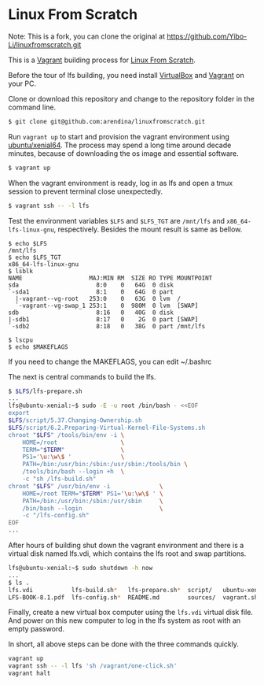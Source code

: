 # Linux From Scratch

Note: This is a fork, you can clone the original at https://github.com/Yibo-Li/linuxfromscratch.git

This is a [Vagrant](https://www.vagrantup.com/) building process for [Linux From Scratch](http://www.linuxfromscratch.org/lfs/).

Before the tour of lfs building, you need install [VirtualBox](https://www.virtualbox.org/) and [Vagrant](https://www.vagrantup.com/) on your PC.

Clone or download this repository and change to the repository folder in the command line.

```bash
$ git clone git@github.com:arendina/linuxfromscratch.git
```

Run `vagrant up` to start and provision the vagrant environment using [ubuntu/xenial64](https://app.vagrantup.com/ubuntu/boxes/xenial64). The process may spend a long time around decade minutes, because of downloading the os image and essential software.

```bash
$ vagrant up
```

When the vagrant environment is ready, log in as lfs and open a tmux session to prevent terminal close unexpectedly.

```bash
$ vagrant ssh -- -l lfs
```

Test the environment variables `$LFS` and `$LFS_TGT` are `/mnt/lfs` and `x86_64-lfs-linux-gnu`, respectively. Besides the mount result is same as bellow.

```
$ echo $LFS
/mnt/lfs
$ echo $LFS_TGT
x86_64-lfs-linux-gnu
$ lsblk
NAME                   MAJ:MIN RM  SIZE RO TYPE MOUNTPOINT
sda                      8:0    0   64G  0 disk
`-sda1                   8:1    0   64G  0 part
  |-vagrant--vg-root   253:0    0   63G  0 lvm  /
  `-vagrant--vg-swap_1 253:1    0  980M  0 lvm  [SWAP]
sdb                      8:16   0   40G  0 disk
|-sdb1                   8:17   0    2G  0 part [SWAP]
`-sdb2                   8:18   0   38G  0 part /mnt/lfs

$ lscpu
$ echo $MAKEFLAGS
```
If you need to change the MAKEFLAGS, you can edit ~/.bashrc

The next is central commands to build the lfs.

```bash
$ $LFS/lfs-prepare.sh
...
lfs@ubuntu-xenial:~$ sudo -E -u root /bin/bash - <<EOF
export
$LFS/script/5.37.Changing-Ownership.sh
$LFS/script/6.2.Preparing-Virtual-Kernel-File-Systems.sh
chroot "$LFS" /tools/bin/env -i \
    HOME=/root                  \
    TERM="$TERM"                \
    PS1='\u:\w\$ '              \
    PATH=/bin:/usr/bin:/sbin:/usr/sbin:/tools/bin \
    /tools/bin/bash --login +h  \
    -c "sh /lfs-build.sh"
chroot "$LFS" /usr/bin/env -i              \
    HOME=/root TERM="$TERM" PS1='\u:\w\$ ' \
    PATH=/bin:/usr/bin:/sbin:/usr/sbin     \
    /bin/bash --login                      \
    -c "/lfs-config.sh"
EOF
...
```

After hours of building shut down the vagrant environment and there is a virtual disk named lfs.vdi, which contains the lfs root and swap partitions.

```bash
lfs@ubuntu-xenial:~$ sudo shutdown -h now
...
$ ls .
lfs.vdi           lfs-build.sh*   lfs-prepare.sh*  script/   ubuntu-xenial-16.04-cloudimg-console.log  Vagrantfile
LFS-BOOK-8.1.pdf  lfs-config.sh*  README.md        sources/  vagrant.sh*                               version-check.sh*
```

Finally, create a new virtual box computer using the `lfs.vdi` virtual disk file.
And power on this new computer to log in the lfs system as root with an empty password.

In short, all above steps can be done with the three commands quickly.
```bash
vagrant up
vagrant ssh -- -l lfs 'sh /vagrant/one-click.sh'
vagrant halt
```
